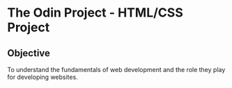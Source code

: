 # The Odin Project - HTML/CSS Project

## Objective 

To understand the fundamentals of web development and the role they play for developing websites.
